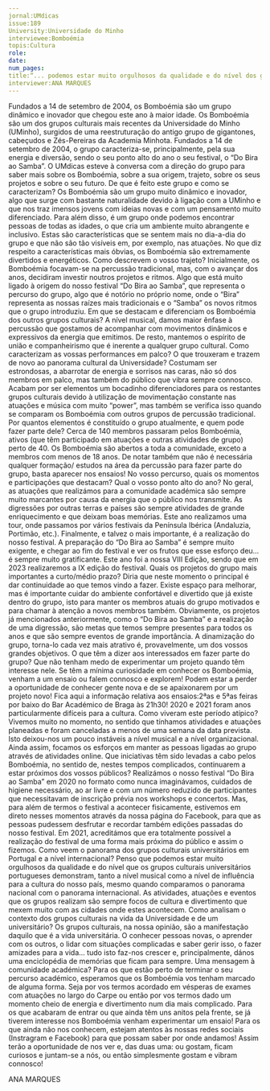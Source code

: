 ```yaml
---
jornal:UMdicas
issue:189
University:Universidade do Minho
interviewee:Bomboémia
topis:Cultura
role:
date:
num_pages:
title:“... podemos estar muito orgulhosos da qualidade e do nível dos grupos culturais universitários portugueses...”
interviewer:ANA MARQUES
---
```

Fundados a 14 de setembro de 2004, os Bomboémia são um grupo dinâmico e inovador que
chegou este ano à maior idade.
Os Bomboémia são um dos grupos
culturais mais recentes da Universidade
do Minho (UMinho), surgidos de uma
reestruturação do antigo grupo de
gigantones, cabeçudos e Zés-Pereiras
da Academia Minhota. Fundados
a 14 de setembro de 2004, o grupo
caracteriza-se, principalmente, pela sua
energia e diversão, sendo o seu ponto
alto do ano o seu festival, o “Do Bira ao
Samba”. O UMdicas esteve à conversa
com a direção do grupo para saber mais
sobre os Bomboémia, sobre a sua origem,
trajeto, sobre os seus projetos e sobre o
seu futuro.
De que é feito este grupo e como se
caracterizam?
Os Bomboémia são um grupo muito
dinâmico e inovador, algo que surge com
bastante naturalidade devido à ligação
com a UMinho e que nos traz imensos
jovens com ideias novas e com um
pensamento muito diferenciado. Para
além disso, é um grupo onde podemos
encontrar pessoas de todas as idades, o
que cria um ambiente muito abrangente
e inclusivo. Estas são características
que se sentem mais no dia-a-dia do
grupo e que não são tão visíveis em,
por exemplo, nas atuações. No que diz
respeito a características mais óbvias, os
Bomboémia são extremamente divertidos
e energéticos.
Como descrevem o vosso trajeto?
Inicialmente, os Bomboémia
focavam-se na percussão tradicional,
mas, com o avançar dos anos, decidiram
investir noutros projetos e ritmos.
Algo que está muito ligado à origem do
nosso festival “Do Bira ao Samba”, que
representa o percurso do grupo, algo
que é notório no próprio nome, onde o
“Bira” representa as nossas raízes mais
tradicionais e o “Samba” os novos ritmos
que o grupo introduziu.
Em que se destacam e diferenciam os
Bomboémia dos outros grupos culturais?
A nível musical, damos maior
ênfase à percussão que gostamos de
acompanhar com movimentos dinâmicos
e expressivos da energia que emitimos.
De resto, mantemos o espírito de união
e companheirismo que é inerente a
qualquer grupo cultural.
Como caracterizam as vossas
performances em palco? O que trouxeram
e trazem de novo ao panorama cultural
da Universidade?
Costumam ser estrondosas, a
abarrotar de energia e sorrisos nas
caras, não só dos membros em palco,
mas também do público que vibra sempre
connosco. Acabam por ser elementos
um bocadinho diferenciadores para
os restantes grupos culturais devido à
utilização de movimentação constante nas
atuações e música com muito “power”,
mas também se verifica isso quando se
comparam os Bomboémia com outros
grupos de percussão tradicional.
Por quantos elementos é constituído o
grupo atualmente, e quem pode fazer
parte dele?
Cerca de 140 membros passaram pelos
Bomboémia, ativos (que têm participado
em atuações e outras atividades de grupo)
perto de 40. Os Bomboémia são abertos
a toda a comunidade, exceto a membros
com menos de 18 anos. De notar também
que não é necessária qualquer formação/
estudos na área da percussão para fazer
parte do grupo, basta aparecer nos
ensaios!
No vosso percurso, quais os momentos e
participações que destacam? Qual o vosso
ponto alto do ano?
No geral, as atuações que realizámos
para a comunidade académica são sempre
muito marcantes por causa da energia que
o público nos transmite. As digressões
por outras terras e países são sempre
atividades de grande enriquecimento e
que deixam boas memórias. Este ano
realizamos uma tour, onde passamos
por vários festivais da Península Ibérica
(Andaluzia, Portimão, etc.). Finalmente,
e talvez o mais importante, é a realização
do nosso festival. A preparação do “Do
Bira ao Samba” é sempre muito exigente,
e chegar ao fim do festival e ver os frutos
que esse esforço deu… é sempre muito
gratificante. Este ano foi a nossa VIII
Edição, sendo que em 2023 realizaremos
a IX edição do festival.
Quais os projetos do grupo mais
importantes a curto/médio prazo?
Diria que neste momento o principal
é dar continuidade ao que temos vindo
a fazer. Existe espaço para melhorar,
mas é importante cuidar do ambiente
confortável e divertido que já existe
dentro do grupo, isto para manter os
membros atuais do grupo motivados e
para chamar à atenção a novos membros
também. Obviamente, os projetos já
mencionados anteriormente, como o “Do
Bira ao Samba” e a realização de uma
digressão, são metas que temos sempre
presentes para todos os anos e que são
sempre eventos de grande importância.
A dinamização do grupo, torna-lo cada
vez mais atrativo é, provavelmente, um
dos vossos grandes objetivos. O que têm
a dizer aos interessados em fazer parte
do grupo?
Que não tenham medo de
experimentar um projeto quando
têm interesse nele. Se têm a mínima
curiosidade em conhecer os Bomboémia,
venham a um ensaio ou falem connosco
e explorem! Podem estar a perder a
oportunidade de conhecer gente nova
e de se apaixonarem por um projeto
novo! Fica aqui a informação relativa aos
ensaios:2ªas e 5ªas feiras por baixo do
Bar Académico de Braga às 21h30!
2020 e 2021 foram anos particularmente
difíceis para a cultura. Como viveram
este período atípico?
Vivemos muito no momento, no
sentido que tínhamos atividades e
atuações planeadas e foram canceladas
a menos de uma semana da data prevista.
Isto deixou-nos um pouco instáveis a
nível musical e a nível organizacional.
Ainda assim, focamos os esforços em
manter as pessoas ligadas ao grupo
através de atividades online.
Que iniciativas têm sido levadas a cabo
pelos Bomboémia, no sentido de, nestes
tempos complicados, continuarem a
estar próximos dos vossos públicos?
Realizámos o nosso festival “Do
Bira ao Samba” em 2020 no formato
como nunca imaginávamos, cuidados
de higiene necessário, ao ar livre e com
um número reduzido de participantes
que necessitavam de inscrição prévia nos
workshops e concertos. Mas, para além de
termos o festival a acontecer fisicamente,
estivemos em direto nesses momentos
através da nossa página do Facebook,
para que as pessoas pudessem desfrutar
e recordar também edições passadas do
nosso festival. Em 2021, acreditámos que
era totalmente possível a realização do
festival de uma forma mais próxima do
público e assim o fizemos.
Como veem o panorama dos grupos
culturais universitários em Portugal e a
nível internacional?
Penso que podemos estar muito
orgulhosos da qualidade e do nível
que os grupos culturais universitários
portugueses demonstram, tanto a nível
musical como a nível de influência para a
cultura do nosso país, mesmo quando
comparamos o panorama nacional com
o panorama internacional. As atividades,
atuações e eventos que os grupos
realizam são sempre focos de cultura e
divertimento que mexem muito com as
cidades onde estes acontecem.
Como analisam o contexto dos grupos
culturais na vida da Universidade e de
um universitário?
Os grupos culturais, na nossa opinião,
são a manifestação daquilo que é a vida
universitária. O conhecer pessoas novas,
o aprender com os outros, o lidar com
situações complicadas e saber gerir isso,
o fazer amizades para a vida… tudo isto
faz-nos crescer e, principalmente, dános
uma enciclopédia de memórias que
ficam para sempre.
Uma mensagem à comunidade
académica?
Para os que estão perto de terminar
o seu percurso académico, esperamos
que os Bomboémia vos tenham marcado
de alguma forma. Seja por vos termos
acordado em vésperas de exames com
atuações no largo do Carpe ou então por
vos termos dado um momento cheio de
energia e divertimento num dia mais
complicado.
Para os que acabaram de entrar ou
que ainda têm uns anitos pela frente,
se já tiverem interesse nos Bomboémia
venham experimentar um ensaio!
Para os que ainda não nos conhecem,
estejam atentos às nossas redes sociais
(Instragram e Facebook) para que possam
saber por onde andamos! Assim terão a
oportunidade de nos ver e, das duas uma:
ou gostam, ficam curiosos e juntam-se
a nós, ou então simplesmente gostam e
vibram connosco!

ANA MARQUES